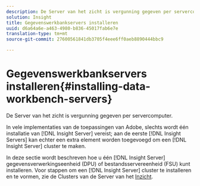 ```yaml
---
description: De Server van het zicht is vergunning gegeven per servercomputer.
solution: Insight
title: Gegevenswerkbankservers installeren
uuid: d6a64a6e-a463-4980-b836-45017fab6e7e
translation-type: tm+mt
source-git-commit: 27600561841db3705f4eee6ff0aeb8890444bbc9

---
```



# Gegevenswerkbankservers installeren{#installing-data-workbench-servers}

De Server van het zicht is vergunning gegeven per servercomputer.

In vele implementaties van de toepassingen van Adobe, slechts wordt één installatie van [!DNL Insight Server] vereist; aan de eerste [!DNL Insight Servers] kan echter een extra element worden toegevoegd om een [!DNL Insight Server] cluster te maken.

In deze sectie wordt beschreven hoe u één [!DNL Insight Server] gegevensverwerkingseenheid (DPU) of bestandsservereenheid (FSU) kunt installeren. Voor stappen om een [!DNL Insight Server] cluster te installeren en te vormen, zie de Clusters van de Server van het [Inzicht](../../../home/c-inst-svr/c-install-ins-svr/c-ins-svr-clstrs/c-abt-ins-svr-clsters.md).
